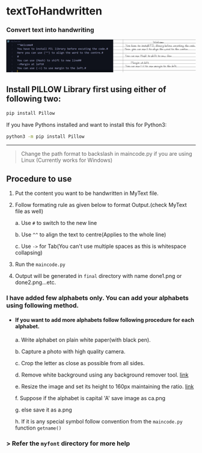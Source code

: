 # textToHandwritten

### Convert text into handwriting 

![](textToWord.jpg)

## Install PILLOW Library first using either of following two:

```bash
pip install Pillow
```
If you have Pythons installed and want to install this for Python3:
```bash
python3 -m pip install Pillow
```
---
> Change the path format to backslash in maincode.py if you are using Linux (Currently works for Windows)
## Procedure to use 
1. Put the content you want to be handwritten in MyText file.

2. Follow formating  rule as given below to format Output.(check MyText file as well)

    a. Use `#` to switch to the new line
    
    b. Use `^^` to align the text to centre(Applies to the whole line)
    
    c. Use `->` for Tab(You can't use multiple spaces as this is whitespace collapsing)

3. Run the `maincode.py`

4. Output will be generated in `final` directory with name done1.png or done2.png...etc.

### I have added few alphabets only. You can add your alphabets using following method.

* ####  If you want to add more alphabets follow following procedure for each alphabet.

   a. Write alphabet on plain white paper(with black pen). 
   
   b. Capture a photo with high quality camera.

   c. Crop the letter as close as possible from all sides.

   d. Remove white background using any background remover tool. [link](https://onlinepngtools.com/create-transparent-png)

   e. Resize the image and set its height to 160px maintaining the ratio. [link](https://play.google.com/store/apps/details?id=com.vinson.shrinker&hl=en_IN&gl=US)

   f. Suppose if the alphabet is capital 'A' save image as ca.png 

   g. else save it as a.png

   h. If it is any special symbol follow convention from the `maincode.py` function `getname()`

        
### > Refer the `myfont` directory for more help
